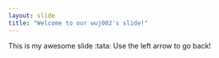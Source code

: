 ```yaml
---
layout: slide
title: "Welcome to our wuj002's slide!"
---
```

This is my awesome slide :tata:
Use the left arrow to go back!
